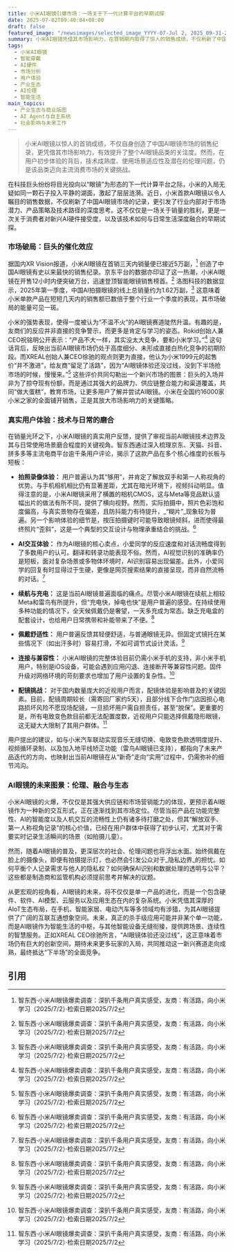 ```yaml
---
title: 小米AI眼镜引爆市场：一场关于下一代计算平台的早期试探
date: 2025-07-02T09:40:04+08:00
draft: false
featured_image: "/newsimages/selected_image_YYYY-07-Jul 2, 2025_09-31-27-982.jpg"
summary: 小米AI眼镜凭借其市场影响力，在首销期内取得了惊人的销售成绩，不仅刷新了中国AI眼镜的销售记录，更有效提升了整个品类的市场关注度。尽管初期用户反馈肯定了其解放双手的第一视角记录和AI语音交互能力，但在拍照防抖、AI视觉识别精度、电池续航、非小米手机兼容性以及近视配镜便利性等多个方面仍有待提升。小米的入局对于AI眼镜市场的普及具有积极作用，但该品类要走向成熟并成为主流计算平台，仍需在技术迭代、生态融合和应对伦理挑战上持续深耕。
tags: 
  - 小米AI眼镜
  - 智能穿戴
  - AI硬件
  - 市场分析
  - 用户体验
  - 产业生态
  - AI伦理
  - 智能生活
main_topics: 
  - 产业生态与商业版图
  - AI Agent与自主系统
  - 社会影响与未来工作
---
```


> 小米AI眼镜以惊人的首销成绩，不仅自身创造了中国AI眼镜市场的销售纪录，更凭借其市场影响力，有效提升了整个AI眼镜品类的关注度。然而，在用户初步体验的背后，技术成熟度、使用场景适应性及潜在的伦理问题，仍是该品类迈向主流消费市场的关键挑战。

在科技巨头纷纷将目光投向以“眼镜”为形态的下一代计算平台之际，小米的入局无疑如同一颗石子投入平静的湖面，激起了层层涟漪。近日，小米首款AI眼镜以令人瞩目的销售数据，不仅刷新了中国AI眼镜市场的记录，更引发了行业内部对于市场潜力、产品策略及技术路径的深度思考。这不仅仅是一场关于销量的胜利，更是一次关于消费者对新兴AI硬件接受度，以及该技术如何与日常生活深度融合的早期试探。

### 市场破局：巨头的催化效应

据国内XR Vision报道，小米AI眼镜在首销三天内销量便已接近5万副，[^1] 创造了中国AI眼镜有史以来最快的销售纪录。京东平台的数据亦印证了这一热潮，小米AI眼镜在开售12小时内便突破万台，迅速登顶智能眼镜销售榜首。[^1] 洛图科技的数据显示，2025年第一季度，中国AI拍摄眼镜的线上总销量约为1.62万副，[^1] 这意味着小米单款产品在短短几天内的销售额已数倍于整个行业一个季度的表现，其市场破局的能量可见一斑。

小米的强势表现，使得一度被认为“不温不火”的AI眼镜赛道陡然升温。有趣的是，友商们的反应并非直接的竞争警示，而更多是肯定与学习的姿态。Rokid创始人兼CEO祝铭明公开表示：“产品不大一样，其实没太大竞争，要和小米学习。”[^1] 这句话背后，反映出当前AI眼镜市场仍处于高度细分、未形成直接白热化竞争的初期阶段。而XREAL创始人兼CEO徐驰的观点则更为直接，他认为小米1999元的起售价“并不激进”，给友商“留足了活路”，因为“AI眼镜体验还没过线，没到下半场抢市场的时候，慢慢来。”[^1] 这些评价共同勾勒出一个新兴市场的图景：巨头的入场并非为了掠夺现有份额，而是通过其强大的品牌力、供应链整合能力和渠道覆盖，共同“做大蛋糕”，教育市场，让更多用户了解并尝试AI眼镜。小米在全国约16000家小米之家的全面铺开销售，正是其放大市场影响力的关键策略。

### 真实用户体验：技术与日常的磨合

在销量光环之下，小米AI眼镜的真实用户反馈，提供了审视当前AI眼镜技术边界及其与日常使用场景磨合程度的关键视角。智东西通过深入梳理京东、天猫、抖音、拼多多等主流电商平台逾千条用户评论，揭示了这款产品在多个核心维度的长板与短板：

*   **拍照录像体验：** 用户普遍认为其“够用”，并肯定了解放双手和第一人称视角的优势。与手机相机相比仍有显著差距，尤其在暗光环境下，视频抖动明显。值得注意的是，小米AI眼镜采用了横置的相机CMOS，这与Meta等竞品默认竖幅出片的做法有所不同，提供了横向视野。然而，实际拍摄中，照片色彩饱和度偏高，与真实景物存在偏差，且防抖能力有待提升，_“糊片”_现象较为普遍。另一个影响体验的细节是，按压拍摄键时可能导致眼镜倾斜，进而使得最终照片“歪斜”，这是一个典型的交互设计与物理承重结合的挑战。[^1]

*   **AI交互体验：** 作为AI眼镜的核心卖点，小爱同学的反应速度和对话流畅度得到了多数用户的认可。翻译和转录功能表现不俗。然而，AI视觉识别的准确率仍是短板，面对复杂场景或多物体环境时，AI识别容易出现偏差。此外，小爱同学的回复有时显得过于生硬，更像是网页搜索结果的直接呈现，而非自然流畅的对话。[^1]

*   **续航与充电：** 这是当前AI眼镜普遍面临的痛点。尽管小米AI眼镜在续航上相较Meta和雷鸟有所提升，但“充电快，掉电也快”是用户普遍的感受。在持续使用多种功能的情况下，全天候佩戴仍是奢望，一天多充成为常态。缺乏充电盒的配套设计，也给用户日常携带和补能带来了不便。[^1]

*   **佩戴舒适性：** 用户普遍反馈其轻便舒适，与普通眼镜无异。但固定式镜托在某些情况下（如出汗多时）容易打滑，不如可调节式设计灵活。[^1]

*   **连接与兼容性：** 小米AI眼镜的完整体验目前仍需小米手机的支持，非小米手机用户，特别是iOS设备，可能会遇到应用闪退、连接断开等兼容性问题。固件升级对网络环境的苛刻要求也增加了用户设置的复杂性。[^1]

*   **配镜挑战：** 对于国内数量庞大的近视用户而言，配镜体验是影响普及的关键因素。目前，配镜周期较长（需寄回厂家约5天），且部分线下合作门店因担心电路损坏风险不愿现场配镜，一旦损坏用户需自担责任，甚至“脱保”。更重要的是，所有电致变色款目前都无法配置度数，近视用户只能选择佩戴隐形眼镜，这无疑大大限制了其用户群体。[^1]

用户提出的建议，如与小米汽车联动实现音乐无缝切换、电致变色款透明度提升、视频循环录制、以及加入地平线矫正功能（雷鸟AI眼镜已支持），都指向了未来产品迭代的方向，也映射出当前AI眼镜在从“新奇”走向“实用”过程中，仍需弥补的细节鸿沟。

### AI眼镜的未来图景：伦理、融合与生态

小米AI眼镜的火爆，不仅仅是其强大供应链和市场营销能力的体现，更预示着AI眼镜作为一种新的交互形式，正在逐渐找到其市场定位。尽管当前产品在功能完整性、AI的智能度以及人机交互的流畅性上仍有诸多待打磨之处，但其“解放双手、第一人称视角记录”的核心价值，已经在用户群体中获得了初步认可，尤其对于需要实时记录生活瞬间的场景（如拍摄儿童）。

然而，随着AI眼镜的普及，更深层次的社会、伦理问题也将浮出水面。始终佩戴在脸上的摄像头，即便有拍摄提示灯，也必然会引发公众对于_隐私边界_的担忧。如何平衡个人记录需求与他人的隐私权？如何确保AI识别和数据处理的透明与公平？这些都是制造商和监管机构必须提前思考并解决的议题。

从更宏观的视角看，AI眼镜的未来，将不仅仅是单一产品的进化，而是一个包含硬件、软件、AI模型、云服务以及应用生态在内的复杂系统。小米凭借其深厚的AIoT生态布局，在手机、智能家居、电动汽车等多领域均有涉猎，为其AI眼镜提供了广阔的互联互通想象空间。未来，真正的杀手级应用可能并非某个单一功能，而是AI眼镜作为智能生活的中枢，与其他智能设备无缝衔接，提供跨场景、连续性的智慧服务。正如XREAL CEO徐驰所言，“AI眼镜体验还没过线”，这正意味着市场仍有巨大的创新空间，期待未来更多玩家的入局，共同推动这一新兴赛道走向成熟，最终抵达“下半场”的全面竞争。

## 引用
[^1]: 智东西·小米AI眼镜爆卖调查：深扒千条用户真实感受，友商：有活路，向小米学习（2025/7/2）·检索日期2025/7/2
